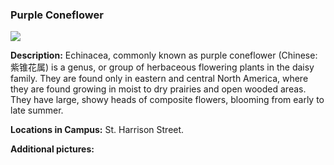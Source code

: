 ### Purple Coneflower
![](http://www.astro.princeton.edu/~ruixu/fig/PurpleConeflowers.jpg)

**Description:**  Echinacea, commonly known as purple coneflower (Chinese: 紫锥花属) is a genus, or group of herbaceous flowering plants in the daisy family. They are found only in eastern and central North America, where they are found growing in moist to dry prairies and open wooded areas. They have large, showy heads of composite flowers, blooming from early to late summer.

**Locations in Campus:** St. Harrison Street.

**Additional pictures:**

